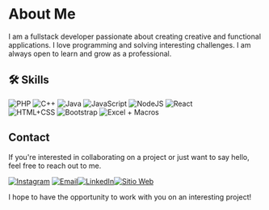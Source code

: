 # **About Me**

I am a fullstack developer passionate about creating creative and functional applications. I love programming and solving interesting challenges. I am always open to learn and grow as a professional.
## 🛠 Skills
![PHP](https://img.shields.io/badge/-PHP-777BB4?style=flat-square&logo=php&logoColor=blue)
![C++](https://img.shields.io/badge/-C++-00599C?style=flat-square&logo=c%2B%2B&logoColor=white)
![Java](https://img.shields.io/badge/-Java-007396?style=flat-square&logo=java&logoColor=white)
![JavaScript](https://img.shields.io/badge/javascript-%23323330.svg?style=for-the-badge&logo=javascript&logoColor=%23F7DF1E)  ![NodeJS](https://img.shields.io/badge/node.js-6DA55F?style=for-the-badge&logo=node.js&logoColor=white)
![React](https://img.shields.io/badge/react-%2320232a.svg?style=for-the-badge&logo=react&logoColor=%2361DAFB)  
![HTML+CSS](https://img.shields.io/badge/-HTML+%2B+CSS-FF5722?style=flat-square&logo=html5&logoColor=white)
![Bootstrap](https://img.shields.io/badge/bootstrap-%23563D7C.svg?style=for-the-badge&logo=bootstrap&logoColor=white)
![Excel + Macros](https://img.shields.io/badge/-Excel-217346?style=flat-square&logo=microsoft%20excel&logoColor=white)

## **Contact**

If you're interested in collaborating on a project or just want to say hello, feel free to reach out to me.

[![Instagram](https://img.shields.io/badge/Instagram-%23E4405F.svg?logo=Instagram&logoColor=white)](https://instagram.com/lfvasquez.ceo) [![Email](https://img.shields.io/badge/Email-%23D14836?style=flat-square&logo=gmail&logoColor=white)](mailto:velfcodes@gmail.com)[![LinkedIn](https://img.shields.io/badge/LinkedIn-%230077B5?style=flat-square&logo=linkedin&logoColor=white)](https://www.linkedin.com/in/luis-fernando-vasquez-269911273/)[![Sitio Web](https://img.shields.io/badge/Website-%23000000?style=flat-square&logo=web&logoColor=white)](www.velfcodes.com)

I hope to have the opportunity to work with you on an interesting project!
